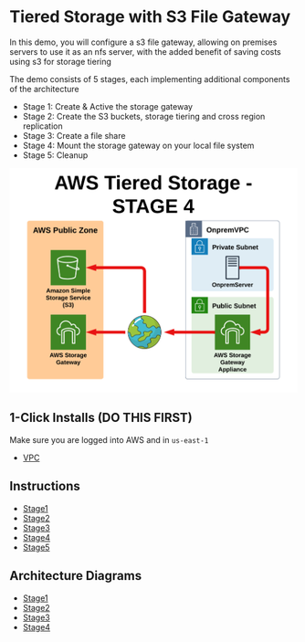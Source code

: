 # Tiered Storage with S3 File Gateway

In this demo, you will configure a s3 file gateway, allowing on premises servers to use it as an nfs server, with the added benefit of saving costs using s3 for storage tiering

The demo consists of 5 stages, each implementing additional components of the architecture
- Stage 1: Create & Active the storage gateway
- Stage 2: Create the S3 buckets, storage tiering and cross region replication
- Stage 3: Create a file share
- Stage 4: Mount the storage gateway on your local file system
- Stage 5: Cleanup

![Architecture](https://github.com/fldbock/aws-tiered-storage/blob/main/02_LABINSTRUCTIONS/STAGE4.png)

## 1-Click Installs (DO THIS FIRST)

Make sure you are logged into AWS and in `us-east-1`

- [VPC](https://us-east-1.console.aws.amazon.com/cloudformation/home?region=us-east-1#/stacks/create/review?templateURL=https://s3.us-east-1.amazonaws.com/flortechconsultancy-cloudformation-templates/aws-tiered-storage/aws-tiered-storage-base-template.yaml&stackName=AWSTieredStorageStack)

## Instructions

- [Stage1](https://github.com/fldbock/aws-tiered-storage/blob/main/02_LABINSTRUCTIONS/STAGE1.md)
- [Stage2](https://github.com/fldbock/aws-tiered-storage/blob/main/02_LABINSTRUCTIONS/STAGE2.md)
- [Stage3](https://github.com/fldbock/aws-tiered-storage/blob/main/02_LABINSTRUCTIONS/STAGE3.md)
- [Stage4](https://github.com/fldbock/aws-tiered-storage/blob/main/02_LABINSTRUCTIONS/STAGE4.md)
- [Stage5](https://github.com/fldbock/aws-tiered-storage/blob/main/02_LABINSTRUCTIONS/STAGE5.md)

## Architecture Diagrams

- [Stage1](https://github.com/fldbock/aws-tiered-storage/blob/main/02_LABINSTRUCTIONS/STAGE1.png)
- [Stage2](https://github.com/fldbock/aws-tiered-storage/blob/main/02_LABINSTRUCTIONS/STAGE2.png)
- [Stage3](https://github.com/fldbock/aws-tiered-storage/blob/main/02_LABINSTRUCTIONS/STAGE3.png)
- [Stage4](https://github.com/fldbock/aws-tiered-storage/blob/main/02_LABINSTRUCTIONS/STAGE4.png)



